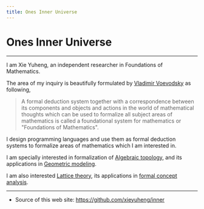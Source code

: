 ```yaml
---
title: Ones Inner Universe
---
```


# Ones Inner Universe

------

I am Xie Yuheng, an independent researcher in Foundations of Mathematics.

The area of my inquiry is beautifully formulated by [Vladimir Voevodsky](https://en.wikipedia.org/wiki/Vladimir_Voevodsky) as following,

> A formal deduction system together with a correspondence
> between its components and objects and actions in the world of mathematical thoughts
> which can be used to formalize all subject areas of mathematics
> is called a foundational system for mathematics or "Foundations of Mathematics".

I design programming languages
and use them as formal deduction systems
to formalize areas of mathematics which I am interested in.

I am specially interested in formalization of [Algebraic topology](https://en.wikipedia.org/wiki/Algebraic_topology), and its applications in [Geometric modeling](https://en.wikipedia.org/wiki/Geometric_modeling).

I am also interested [Lattice theory](https://en.wikipedia.org/wiki/Lattice_(order)), its applications in [formal concept analysis](https://en.wikipedia.org/wiki/Formal_concept_analysis).

------

- Source of this web site: https://github.com/xieyuheng/inner
